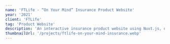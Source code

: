```yaml
---
name: 'FTLife - “On Your Mind” Insurance Product Website'
year: '2021'
client: 'FTLife'
tag: 'Product Website'
description: 'An interactive insurance product website using Nuxt.js, delivering a fully responsive and SEO-optimised platform compatible across all major browsers. Implemented an intuitive insurance premium calculator to empower users with personalised insurance plans, enhancing their interactive experience.'
thumbnailUrl: '/projects/ftlife-on-your-mind-insurance.webp'
---
```

